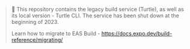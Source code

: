 > 🚨 This repository contains the legacy build service (Turtle), as well as its local version - Turtle CLI. The service has been shut down at the beginning of 2023.
>
> Learn how to migrate to EAS Build - https://docs.expo.dev/build-reference/migrating/
